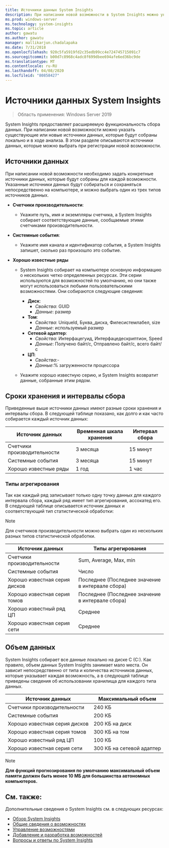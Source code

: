 ```yaml
---
title: Источники данных System Insights
description: При написании новой возможности в System Insights можно указать существующие или новые источники данных, которые будут собраны локально и в ходе анализа. В этом разделе описываются источники данных, которые можно выбрать при регистрации новой возможности.
ms.prod: windows-server
ms.technology: system-insights
ms.topic: article
author: gawatu
ms.author: gawatu
manager: mallikarjun.chadalapaka
ms.date: 7/31/2018
ms.openlocfilehash: 920c5fa5919fd2c35edb99cc4e724745715091c7
ms.sourcegitcommit: b00d7c8968c4adc8f699dbee694afe6ed36bc9de
ms.translationtype: MT
ms.contentlocale: ru-RU
ms.lasthandoff: 04/08/2020
ms.locfileid: "80858427"
---
```

# <a name="system-insights-data-sources"></a>Источники данных System Insights

>Область применения: Windows Server 2019

System Insights предоставляет расширяемую функциональность сбора данных. При написании новой возможности можно указать существующие или новые источники данных, которые будут собраны локально и в ходе анализа. В этом разделе описываются источники данных, которые можно выбрать при регистрации новой возможности.

## <a name="data-sources"></a>Источники данных
При написании новой возможности необходимо задать конкретные источники данных, которые будут собраны для каждой возможности. Указанные источники данных будут собираться и сохраняться непосредственно на компьютере, и можно выбрать один из трех типов источников данных.

- **Счетчики производительности**: 
    - Укажите путь, имя и экземпляры счетчика, а System Insights собирает соответствующие данные, сообщаемые этими счетчиками производительности. 

- **Системные события**:
    - Укажите имя канала и идентификатор события, а System Insights запишет, сколько раз произошло это событие.

- **Хорошо известные ряды**
    - System Insights собирает на компьютере основную информацию о нескольких четко определенных ресурсах. Эти серии используются для возможностей по умолчанию, но они также могут использоваться любыми пользовательскими возможностями. Они собираются следующие сведения:

        - **Диск**: 
            - *Свойства*: GUID
            - *Данные*: размер
        - **Том**:
            - *Свойства*: UniqueId, Буква_диска, Филесистемлабел, size
            - *Данные*: используемый размер
        - **Сетевой адаптер**:
            - *Свойства*: Интерфацегуид, Интерфацедескриптион, Speed
            - *Данные*: Получено байт/с, Отправлено байт/с, всего байт/с
        - **ЦП**: 
            - *Свойства*:-
            - *Данные*:% загруженности процессора

    - Укажите хорошо известную серию, и System Insights возвратит данные, собранные этим рядом. 


## <a name="retention-timelines-and-collection-intervals"></a>Сроки хранения и интервалы сбора
Приведенные выше источники данных имеют разные сроки хранения и интервалы сбора. В следующей таблице показано, как долго и как часто собирается каждый источник данных:

| Источник данных | Временная шкала хранения | Интервал сбора |
| --------------- | --------------- | ----------- |
| Счетчики производительности | 3 месяца | 15 минут |
| Системные события | 3 месяца | 15 минут |
| Хорошо известные ряды | 1 год | 1 час |


### <a name="aggregation-types"></a>Типы агрегирования
Так как каждый ряд записывает только одну точку данных для каждого интервала сбора, каждый ряд имеет тип агрегирования, ассокатед его. В следующей таблице описывается источник данных и соответствующий тип статистической обработки:

>[!NOTE]
>Для счетчиков производительности можно выбрать один из нескольких разных типов статистической обработки.

| Источник данных | Типы агрегирования |
| --------------- | --------------- |
| Счетчики производительности | Sum, Average, Max, min |
| Системные события | Число |
| Хорошо известная серия дисков | Последнее (Последнее значение в интервале сбора) |
| Хорошо известная серия томов | Последнее (Последнее значение в интервале сбора) |
| Хорошо известный ряд ЦП | Среднее |
| Хорошо известная серия сети | Среднее |

## <a name="data-footprint"></a>Объем данных

System Insights собирает все данные локально на диске C (C:). Как правило, объем данных System Insights занимает мало места. Он зависит непосредственно от типа и количества источников данных, которые указывает каждая возможность, а в следующей таблице приведены сведения об использовании хранилища для каждого типа данных.

| Источник данных | Максимальный объем |
| --------------- | --------------- |
| Счетчики производительности | 240 КБ |
| Системные события | 200 КБ |
| Хорошо известная серия дисков | 200 КБ на диск |
| Хорошо известная серия томов | 300 КБ на том |
| Хорошо известный ряд ЦП | 100 КБ |
| Хорошо известная серия сети | 300 КБ на сетевой адаптер |

>[!NOTE]
>**Для функций прогнозирования по умолчанию максимальный объем памяти должен быть менее 10 МБ для большинства автономных компьютеров.** 

## <a name="see-also"></a>См. также:
Дополнительные сведения о System Insights см. в следующих ресурсах:

- [Обзор System Insights](overview.md)
- [Общие сведения о возможностях](understanding-capabilities.md)
- [Управление возможностями](managing-capabilities.md)
- [Добавление и разработка возможностей](adding-and-developing-capabilities.md)
- [Вопросы и ответы по System Insights](faq.md)
